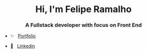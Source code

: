 
<!--
**Felipe32R/Felipe32R** is a ✨ _special_ ✨ repository because its `README.md` (this file) appears on your GitHub profile.

Here are some ideas to get you started:

- 🔭 I’m currently working on ...
- 🌱 I’m currently learning ...
- 👯 I’m looking to collaborate on ...
- 🤔 I’m looking for help with ...
- 💬 Ask me about ...
- 📫 How to reach me: ...
- 😄 Pronouns: ...
- ⚡ Fun fact: ...
-->



<h1 align="center">Hi, I'm Felipe Ramalho</h1>
<h3 align="center">A Fullstack developer with focus on Front End</h3>

- ✨ &nbsp; [Portfolio](https://felipe-ramalho.vercel.app/)

-  :link: &nbsp; [Linkedin](https://www.linkedin.com/in/felipe-ramalho-442569197/)





 
